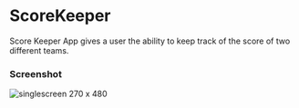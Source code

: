 # ScoreKeeper
 Score Keeper App gives a user the ability to keep track of the score of two different teams. 

### Screenshot 
![singlescreen 270 x 480](https://image.ibb.co/itGsvc/image1.png)




